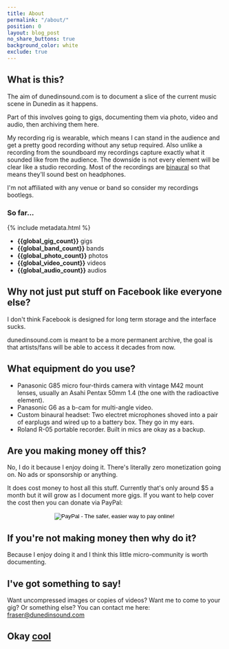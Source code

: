 ```yaml
---
title: About
permalink: "/about/"
position: 0
layout: blog_post
no_share_buttons: true
background_color: white
exclude: true
---
```


What is this?
--------------------------
The aim of dunedinsound.com is to document a slice of the current music scene in Dunedin as it happens.

Part of this involves going to gigs, documenting them via photo, video and audio, then archiving them here.

My recording rig is wearable, which means I can stand in the audience and get a pretty good recording without any setup required. Also unlike a recording from the soundboard my recordings capture exactly what it sounded like from the audience. The downside is not every element will be clear like a studio recording. Most of the recordings are [binaural](https://en.wikipedia.org/wiki/Binaural_recording) so that means they'll sound best on headphones.

I'm not affiliated with any venue or band so consider my recordings bootlegs.

### So far...

{% include metadata.html %}

* **{{global_gig_count}}** gigs
* **{{global_band_count}}** bands
* **{{global_photo_count}}** photos
* **{{global_video_count}}** videos
* **{{global_audio_count}}** audios

Why not just put stuff on Facebook like everyone else?
--------------------------
I don't think Facebook is designed for long term storage and the interface sucks.

dunedinsound.com is meant to be a more permanent archive, the goal is that artists/fans will be able to access it decades from now.

What equipment do you use?
---------------------------
* Panasonic G85 micro four-thirds camera with vintage M42 mount lenses, usually an Asahi Pentax 50mm 1.4 (the one with the radioactive element).
* Panasonic G6 as a b-cam for multi-angle video.
* Custom binaural headset: Two electret microphones shoved into a pair of earplugs and wired up to a battery box. They go in my ears.
* Roland R-05 portable recorder. Built in mics are okay as a backup.

Are you making money off this?
------------------------------
No, I do it because I enjoy doing it. There's literally zero monetization going on. No ads or sponsorship or anything.

It does cost money to host all this stuff. Currently that's only around $5 a month but it will grow as I document more gigs. If you want to help cover the cost then you can donate via PayPal:

<center><form action="https://www.paypal.com/cgi-bin/webscr" method="post" target="_top">
<input type="hidden" name="cmd" value="_s-xclick">
<input type="hidden" name="hosted_button_id" value="LK663KWSMN8VA">
<input type="image" src="https://www.paypalobjects.com/en_US/i/btn/btn_donateCC_LG.gif" border="0" name="submit" alt="PayPal - The safer, easier way to pay online!">
<img alt="" border="0" src="https://www.paypalobjects.com/en_US/i/scr/pixel.gif" width="1" height="1">
</form></center>

If you're not making money then why do it?
------------------------------
Because I enjoy doing it and I think this little micro-community is worth documenting.

I've got something to say!
--------------------------
Want uncompressed images or copies of videos? Want me to come to your gig? Or something else? You can contact me here: <a href="mailto:fraser@dunedinsound.com">fraser@dunedinsound.com</a>

<h2>Okay <a onmouseover="speak('cool')" class="trippy" href="/">cool</a></h2>

